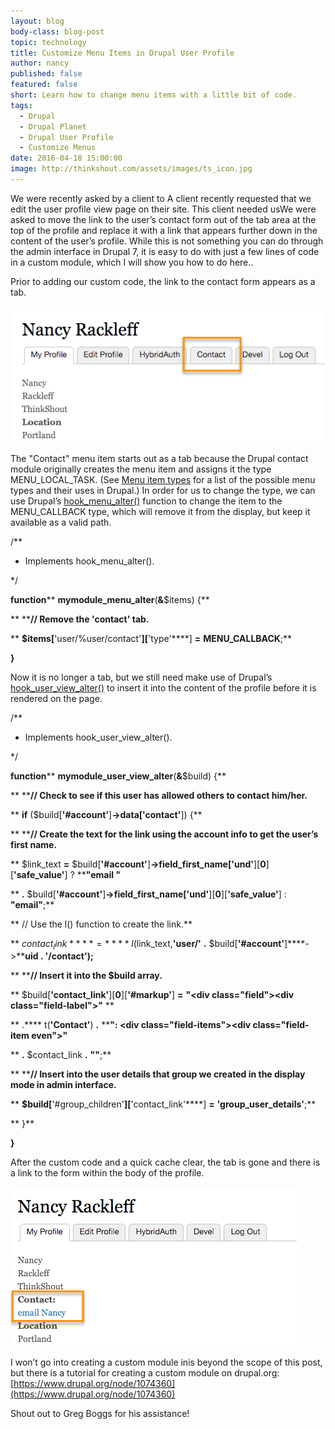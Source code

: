 ```yaml
---
layout: blog
body-class: blog-post
topic: technology
title: Customize Menu Items in Drupal User Profile
author: nancy
published: false
featured: false
short: Learn how to change menu items with a little bit of code.
tags:
  - Drupal
  - Drupal Planet
  - Drupal User Profile
  - Customize Menus
date: 2016-04-18 15:00:00
image: http://thinkshout.com/assets/images/ts_icon.jpg
---
```


We were recently asked by a client to A client recently requested that we edit the user profile view page on their site. This client needed usWe were asked to move the link to the user’s contact form out of the tab area at the top of the profile and replace it with a link that appears further down in the content of the user’s profile. While this is not something you can do through the admin interface in Drupal 7, it is easy to do with just a few lines of code in a custom module, which I will show you how to do here.. 

Prior to adding our custom code, the link to the contact form appears as a tab. 

![Customize Menu 1](/assets/images/blog/custom-menu-1.png)

The "Contact" menu item starts out as a tab because the Drupal contact module originally creates the menu item and assigns it the type MENU_LOCAL_TASK. (See [Menu item types](https://api.drupal.org/api/drupal/includes!menu.inc/group/menu_item_types/7) for a list of the possible menu types and their uses in Drupal.) In order for us to change the type, we can use Drupal’s [hook_menu_alter()](https://api.drupal.org/api/drupal/modules%21system%21system.api.php/function/hook_menu_alter/7) function to change the item to the MENU_CALLBACK type, which will remove it from the display, but keep it available as a valid path. 

/**

 * Implements hook_menu_alter().

 */

**function**** ****mymodule_menu_alter****(****&****$items) {**

**  ****// Remove the 'contact' tab.**

**  ****$items[****'user/%user/contact'****][****'type'****] ****=**** ****MENU_CALLBACK****;**

**}**

Now it is no longer a tab, but we still need make use of Drupal’s [hook_user_view_alter()](https://api.drupal.org/api/drupal/modules%21user%21user.api.php/function/hook_user_view_alter/7) to insert it into the content of the profile before it is rendered on the page.  

/**

 * Implements hook_user_view_alter().

 */

**function**** ****mymodule_user_view_alter****(****&****$build) {**

**  ****// Check to see if this user has allowed others to contact him/her.**

**  ****if**** ($build[****'#account'****]****->****data[****'contact'****]) {**

**    ****// Create the text for the link using the account info to get the user’s first name.**

**    $link_text ****=**** $build[****'#account'****]****->****field_first_name[****'und'****][****0****][****'safe_value'****] ? ****"email "**

**      ****.**** $build[****'#account'****]****->****field_first_name[****'und'****][****0****][****'safe_value'****] : ****"email"****;**

**    // Use the l() function to create the link.**

**    $contact_link ****=**** l($link_text,****'user/'**** ****.**** $build[****'#account'****]****->****uid ****.**** ****'/contact'****);**

**    ****// Insert it into the $build array.**

**    $build[****'contact_link'****][****0****][****'#markup'****] ****=**** ****"<div class=\"field\"><div class=\"field-label\">"**** **

**    .**** t(****'Contact'****) ****.**** ****":&nbsp;</div><div class=\"field-items\"><div class=\"field-item even\">"**

**    ****.**** $contact_link ****.**** ****"</div></div></div>"****;**

**    ****// Insert into the user details that group we created in the display mode in admin interface.**

**    ****$build[****'#group_children'****][****'contact_link'****] ****=**** ****'group_user_details'****;**

**  }**

**}**

After the custom code and a quick cache clear, the tab is gone and there is a link to the form within the body of the profile.

![Customize Menu 2](/assets/images/blog/custom-menu-2.png)

I won’t go into creating a custom module inis beyond the scope of this post, but there is a tutorial for creating a custom module on drupal.org: [https://www.drupal.org/node/1074360](https://www.drupal.org/node/1074360) 

Shout out to Greg Boggs for his assistance!

